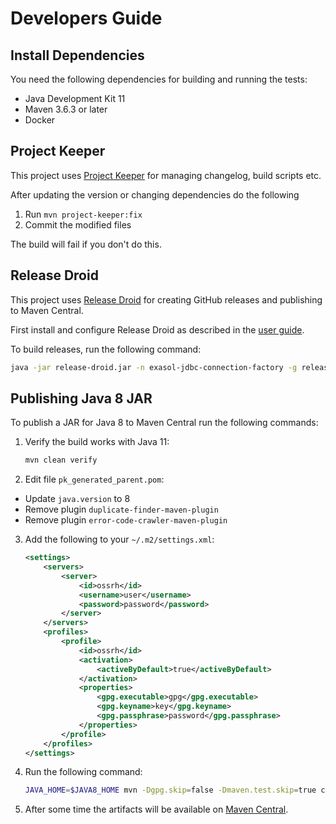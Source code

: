 # Developers Guide

## Install Dependencies

You need the following dependencies for building and running the tests:

* Java Development Kit 11
* Maven 3.6.3 or later
* Docker

## Project Keeper

This project uses [Project Keeper](https://github.com/exasol/project-keeper) for managing changelog, build scripts etc.

After updating the version or changing dependencies do the following

1. Run `mvn project-keeper:fix`
2. Commit the modified files

The build will fail if you don't do this.

## Release Droid

This project uses [Release Droid](https://github.com/exasol/release-droid) for creating GitHub releases and publishing to Maven Central.

First install and configure Release Droid as described in the [user guide](https://github.com/exasol/release-droid/blob/main/doc/user_guide/user_guide.md).

To build releases, run the following command:

```sh
java -jar release-droid.jar -n exasol-jdbc-connection-factory -g release
```

## Publishing Java 8 JAR

To publish a JAR for Java 8 to Maven Central run the following commands:

1. Verify the build works with Java 11:
    ```sh
    mvn clean verify
    ```
2. Edit file `pk_generated_parent.pom`:
  * Update `java.version` to 8
  * Remove plugin `duplicate-finder-maven-plugin`
  * Remove plugin `error-code-crawler-maven-plugin`
3. Add the following to your `~/.m2/settings.xml`:
    ```xml
    <settings>
        <servers>
            <server>
                <id>ossrh</id>
                <username>user</username>
                <password>password</password>
            </server>
        </servers>
        <profiles>
            <profile>
                <id>ossrh</id>
                <activation>
                    <activeByDefault>true</activeByDefault>
                </activation>
                <properties>
                    <gpg.executable>gpg</gpg.executable>
                    <gpg.keyname>key</gpg.keyname>
                    <gpg.passphrase>password</gpg.passphrase>
                </properties>
            </profile>
        </profiles>
    </settings>
    ```
4. Run the following command:
    ```sh
    JAVA_HOME=$JAVA8_HOME mvn -Dgpg.skip=false -Dmaven.test.skip=true clean deploy
    ```
5. After some time the artifacts will be available on [Maven Central](https://repo1.maven.org/maven2/com/exasol/exasol-jdbc-connection-factory/).
